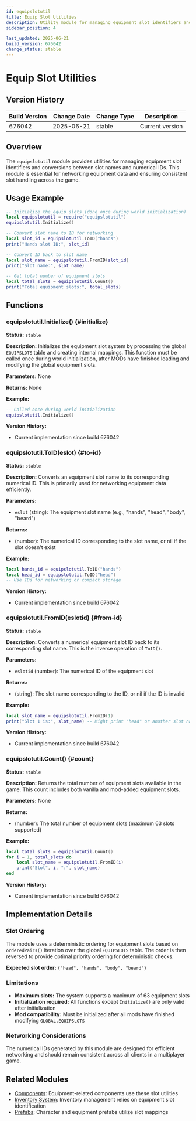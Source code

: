 ```yaml
---
id: equipslotutil
title: Equip Slot Utilities
description: Utility module for managing equipment slot identifiers and conversions
sidebar_position: 4

last_updated: 2025-06-21
build_version: 676042
change_status: stable
---
```


# Equip Slot Utilities

## Version History
| Build Version | Change Date | Change Type | Description |
|---|----|----|----|
| 676042 | 2025-06-21 | stable | Current version |

## Overview

The `equipslotutil` module provides utilities for managing equipment slot identifiers and conversions between slot names and numerical IDs. This module is essential for networking equipment data and ensuring consistent slot handling across the game.

## Usage Example

```lua
-- Initialize the equip slots (done once during world initialization)
local equipslotutil = require("equipslotutil")
equipslotutil.Initialize()

-- Convert slot name to ID for networking
local slot_id = equipslotutil.ToID("hands")
print("Hands slot ID:", slot_id)

-- Convert ID back to slot name
local slot_name = equipslotutil.FromID(slot_id)
print("Slot name:", slot_name)

-- Get total number of equipment slots
local total_slots = equipslotutil.Count()
print("Total equipment slots:", total_slots)
```

## Functions

### equipslotutil.Initialize() {#initialize}

**Status:** `stable`

**Description:**
Initializes the equipment slot system by processing the global `EQUIPSLOTS` table and creating internal mappings. This function must be called once during world initialization, after MODs have finished loading and modifying the global equipment slots.

**Parameters:**
None

**Returns:**
None

**Example:**
```lua
-- Called once during world initialization
equipslotutil.Initialize()
```

**Version History:**
- Current implementation since build 676042

### equipslotutil.ToID(eslot) {#to-id}

**Status:** `stable`

**Description:**
Converts an equipment slot name to its corresponding numerical ID. This is primarily used for networking equipment data efficiently.

**Parameters:**
- `eslot` (string): The equipment slot name (e.g., "hands", "head", "body", "beard")

**Returns:**
- (number): The numerical ID corresponding to the slot name, or nil if the slot doesn't exist

**Example:**
```lua
local hands_id = equipslotutil.ToID("hands")
local head_id = equipslotutil.ToID("head")
-- Use IDs for networking or compact storage
```

**Version History:**
- Current implementation since build 676042

### equipslotutil.FromID(eslotid) {#from-id}

**Status:** `stable`

**Description:**
Converts a numerical equipment slot ID back to its corresponding slot name. This is the inverse operation of `ToID()`.

**Parameters:**
- `eslotid` (number): The numerical ID of the equipment slot

**Returns:**
- (string): The slot name corresponding to the ID, or nil if the ID is invalid

**Example:**
```lua
local slot_name = equipslotutil.FromID(1)
print("Slot 1 is:", slot_name) -- Might print "head" or another slot name
```

**Version History:**
- Current implementation since build 676042

### equipslotutil.Count() {#count}

**Status:** `stable`

**Description:**
Returns the total number of equipment slots available in the game. This count includes both vanilla and mod-added equipment slots.

**Parameters:**
None

**Returns:**
- (number): The total number of equipment slots (maximum 63 slots supported)

**Example:**
```lua
local total_slots = equipslotutil.Count()
for i = 1, total_slots do
    local slot_name = equipslotutil.FromID(i)
    print("Slot", i, ":", slot_name)
end
```

**Version History:**
- Current implementation since build 676042

## Implementation Details

### Slot Ordering

The module uses a deterministic ordering for equipment slots based on `orderedPairs()` iteration over the global `EQUIPSLOTS` table. The order is then reversed to provide optimal priority ordering for deterministic checks.

**Expected slot order:** `{"head", "hands", "body", "beard"}`

### Limitations

- **Maximum slots:** The system supports a maximum of 63 equipment slots
- **Initialization required:** All functions except `Initialize()` are only valid after initialization
- **Mod compatibility:** Must be initialized after all mods have finished modifying `GLOBAL.EQUIPSLOTS`

### Networking Considerations

The numerical IDs generated by this module are designed for efficient networking and should remain consistent across all clients in a multiplayer game.

## Related Modules

- [Components](./components/index.md): Equipment-related components use these slot utilities
- [Inventory System](./inventory.md): Inventory management relies on equipment slot identification
- [Prefabs](../prefabs/index.md): Character and equipment prefabs utilize slot mappings
